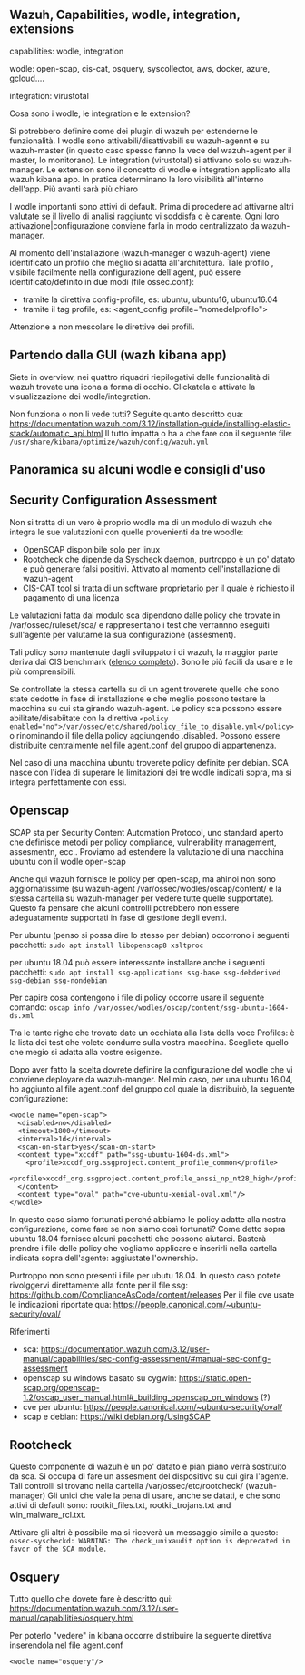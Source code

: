 Wazuh, Capabilities, wodle, integration, extensions
-------------------------------------
capabilities: wodle, integration

wodle: open-scap, cis-cat, osquery, syscollector, aws, docker, azure, gcloud....

integration: virustotal


Cosa sono i wodle, le integration e le extension?

Si potrebbero definire come dei plugin di wazuh per estenderne le funzionalità.
I wodle sono attivabili/disattivabili su wazuh-agennt e su wazuh-master (in questo caso spesso fanno la vece del wazuh-agent per il master, lo monitorano).
Le integration (virustotal) si attivano solo su wazuh-manager.
Le extension sono il concetto di wodle e integration applicato alla wazuh kibana app. In pratica determinano la loro visibilità all'interno dell'app. Più avanti sarà più chiaro

I wodle importanti sono attivi di default. Prima di procedere ad attivarne altri valutate se il livello di analisi raggiunto vi soddisfa o è carente.
Ogni loro attivazione|configurazione conviene farla in modo centralizzato da wazuh-manager.

Al momento dell'installazione (wazuh-manager o wazuh-agent) viene identificato un profilo che meglio si adatta all'architettura.
Tale profilo , visibile facilmente nella configurazione dell'agent, può essere identificato/definito in due modi (file ossec.conf):
*  tramite la direttiva config-profile, es: <config-profile>ubuntu, ubuntu16, ubuntu16.04</config-profile>
*  tramite il tag profile, es: <agent_config profile="nomedelprofilo">

Attenzione a non mescolare le direttive dei profili.


Partendo dalla GUI (wazh kibana app)
------------------
Siete in overview, nei quattro riquadri riepilogativi delle funzionalità di wazuh trovate una icona a forma di occhio. Clickatela e attivate la visualizzazione dei wodle/integration. 

Non funziona o non li vede tutti? Seguite quanto descritto qua:
	https://documentation.wazuh.com/3.12/installation-guide/installing-elastic-stack/automatic_api.html
Il tutto impatta o ha a che fare con il seguente file:
	`/usr/share/kibana/optimize/wazuh/config/wazuh.yml`

Panoramica su alcuni wodle e consigli d'uso
------------------
Security Configuration Assessment
------------------
Non si tratta di un vero è proprio wodle ma di un modulo di wazuh che integra le sue valutazioni con quelle provenienti da tre woodle:
* OpenSCAP disponibile solo per linux
* Rootcheck che dipende da Syscheck daemon, purtroppo è un po' datato e può generare falsi positivi. Attivato al momento dell'installazione di wazuh-agent
* CIS-CAT tool si tratta di un software proprietario per il quale è richiesto il pagamento di una licenza

Le valutazioni fatta dal modulo sca dipendono dalle policy che trovate in /var/ossec/ruleset/sca/ e rappresentano i test che verrannno eseguiti sull'agente per valutarne la sua configurazione (assesment).

Tali policy sono mantenute dagli sviluppatori di wazuh, la maggior parte deriva dai CIS benchmark ([elenco completo](https://documentation.wazuh.com/3.12/user-manual/capabilities/sec-config-assessment/how_to_configure.html#available-sca-policies)). Sono le più facili da usare e le più comprensibili.

Se controllate la stessa cartella su di un agent troverete quelle che sono state dedotte in fase di installazione e che meglio possono testare la macchina su cui sta girando wazuh-agent.
Le policy sca possono essere abilitate/disabiitate con la direttiva `<policy enabled="no">/var/ossec/etc/shared/policy_file_to_disable.yml</policy>` o rinominando il file della policy aggiungendo .disabled.
Possono essere distribuite centralmente nel file agent.conf del gruppo di appartenenza.

Nel caso di una macchina ubuntu troverete policy definite per debian. SCA nasce con l'idea di superare le limitazioni dei tre wodle indicati sopra, ma si integra perfettamente con essi.

Openscap
------------------
SCAP sta per Security Content Automation Protocol,  uno standard aperto che definisce metodi per policy compliance, vulnerability management, assesmentn, ecc..
Proviamo ad estendere la valutazione di una macchina ubuntu con il wodle open-scap

Anche qui wazuh fornisce le policy per open-scap, ma ahinoi non sono aggiornatissime (su wazuh-agent /var/ossec/wodles/oscap/content/ e la stessa cartella su wazuh-manager per vedere tutte quelle supportate).
Questo fa pensare che alcuni controlli potrebbero non essere adeguatamente supportati in fase di gestione degli eventi.

Per ubuntu (penso si possa dire lo stesso per debian) occorrono i seguenti pacchetti:
`sudo apt install libopenscap8 xsltproc`

per ubuntu 18.04 può essere interessante installare anche i seguenti pacchetti:
`sudo apt install ssg-applications ssg-base ssg-debderived ssg-debian ssg-nondebian`

Per capire cosa contengono i file di policy occorre usare il seguente comando:
`oscap info /var/ossec/wodles/oscap/content/ssg-ubuntu-1604-ds.xml`

Tra le tante righe che trovate date un occhiata alla lista della voce Profiles: è la lista dei test che volete condurre sulla vostra macchina.
Scegliete quello che megio si adatta alla vostre esigenze.

Dopo aver fatto la scelta dovrete definire la configurazione del wodle che vi conviene deployare da wazuh-manger.
Nel mio caso, per una ubuntu 16.04, ho aggiunto al file agent.conf del gruppo col quale la distribuirò, la seguente configurazione:

```
<wodle name="open-scap">
  <disabled>no</disabled>
  <timeout>1800</timeout>
  <interval>1d</interval>
  <scan-on-start>yes</scan-on-start>
  <content type="xccdf" path="ssg-ubuntu-1604-ds.xml">
    <profile>xccdf_org.ssgproject.content_profile_common</profile>
    <profile>xccdf_org.ssgproject.content_profile_anssi_np_nt28_high</profile>
  </content>
  <content type="oval" path="cve-ubuntu-xenial-oval.xml"/>
</wodle>
```


In questo caso siamo fortunati perché abbiamo le policy adatte alla nostra configurazione, come fare se non siamo così fortunati?
Come detto sopra ubuntu 18.04 fornisce alcuni pacchetti che possono aiutarci.
Basterà prendre i file delle policy che vogliamo applicare e inserirli nella cartella indicata sopra dell'agente: aggiustate l'ownership.

Purtroppo non sono presenti i file per ubutu 18.04.
In questo caso potete rivolggervi direttamente alla fonte per il file ssg: https://github.com/ComplianceAsCode/content/releases
Per il file cve usate le indicazioni riportate qua: https://people.canonical.com/~ubuntu-security/oval/

Riferimenti
* sca: https://documentation.wazuh.com/3.12/user-manual/capabilities/sec-config-assessment/#manual-sec-config-assessment 
* openscap su windows basato su cygwin: https://static.open-scap.org/openscap-1.2/oscap_user_manual.html#_building_openscap_on_windows (?)
* cve per ubuntu: https://people.canonical.com/~ubuntu-security/oval/
* scap e debian: https://wiki.debian.org/UsingSCAP


Rootcheck
------------------
Questo componente di wazuh è un po' datato e pian piano verrà sostituito da sca.
Si occupa di fare un assesment del dispositivo su cui gira l'agente. Tali controlli si trovano nella cartella /var/ossec/etc/rootcheck/ (wazuh-manager)
Gli unici che vale la pena di usare, anche se datati, e che sono attivi di default sono: rootkit_files.txt, rootkit_trojans.txt and win_malware_rcl.txt.

Attivare gli altri è possibile ma si riceverà un messaggio simile a questo:
`ossec-syscheckd: WARNING: The check_unixaudit option is deprecated in favor of the SCA module.`

Osquery
------------------
Tutto quello che dovete fare è descritto qui: https://documentation.wazuh.com/3.12/user-manual/capabilities/osquery.html

Per poterlo "vedere" in kibana occorre distribuire la seguente direttiva inserendola nel file agent.conf

`<wodle name="osquery"/>`






